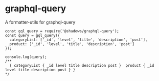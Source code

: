 # graphql-query
A formatter-utils for graphql-query

```es6
const gql_query = require('@shadows/graphql-query');
const query = gql_query({
  categoryList: ['_id', 'level', 'title', 'description', 'post'],
  product: ['_id', 'level', 'title', 'description', 'post']
});

console.log(query); 
/**
  { categoryList { _id level title description post }  product { _id level title description post } }
*/
```